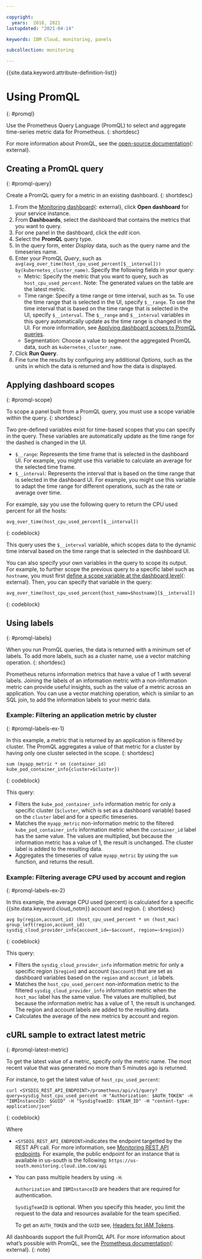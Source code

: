 ```yaml
---

copyright:
  years:  2018, 2021
lastupdated: "2021-04-14"

keywords: IBM Cloud, monitoring, panels

subcollection: monitoring

---
```


{{site.data.keyword.attribute-definition-list}}

# Using PromQL
{: #promql}

Use the Prometheus Query Language (PromQL) to select and aggregate time-series metric data for Prometheus.
{: shortdesc}

For more information about PromQL, see the [open-source documentation](https://prometheus.io/docs/prometheus/latest/querying/basics/){: external}.

## Creating a PromQL query
{: #promql-query}

Create a PromQL query for a metric in an existing dashboard.
{: shortdesc}

1. From the [Monitoring dashboard](https://cloud.ibm.com/observe/monitoring){: external}, click **Open dashboard** for your service instance.
2. From **Dashboards**, select the dashboard that contains the metrics that you want to query.
3. For one panel in the dashboard, click the _edit_ icon.
4. Select the **PromQL** query type.
5. In the query form, enter _Display_ data, such as the query name and the timeseries name.
6. Enter your PromQL _Query_, such as `avg(avg_over_time(host_cpu_used_percent[$__interval])) by(kubernetes_cluster_name)`. Specify the following fields in your query:
    * Metric: Specify the metric that you want to query, such as `host_cpu_used_percent`. Note: The generated values on the table are the latest metric.
    * Time range: Specify a time range or time interval, such as `5m`. To use the time range that is selected in the UI, specify `$__range`. To use the time interval that is based on the time range that is selected in the UI, specify `$__interval`. The `$__range` and `$__interval` variables in this query automatically update as the time range is changed in the UI. For more information, see [Applying dashboard scopes to PromQL queries](#promql-scope).
    * Segmentation: Choose a value to segment the aggregated PromQL data, such as `kubernetes_cluster_name`.
7. Click **Run Query**.
8. Fine tune the results by configuring any additional _Options_, such as the units in which the data is returned and how the data is displayed.

## Applying dashboard scopes
{: #promql-scope}

To scope a panel built from a PromQL query, you must use a scope variable within the query.
{: shortdesc}

Two pre-defined variables exist for time-based scopes that you can specify in the query. These variables are automatically update as the time range for the dashed is changed in the UI.
* `$__range`: Represents the time frame that is selected in the dashboard UI. For example, you might use this variable to calculate an average for the selected time frame.
* `$__interval`: Represents the interval that is based on the time range that is selected in the dashboard UI. For example, you might use this variable to adapt the time range for different operations, such as the rate or average over time.

For example, say you use the following query to return the CPU used percent for all the hosts:

```text
avg_over_time(host_cpu_used_percent[$__interval])
```
{: codeblock}

This query uses the `$__interval` variable, which scopes data to the dynamic time interval based on the time range that is selected in the dashboard UI.

You can also specify your own variables in the query to scope its output. For example, to further scope the previous query to a specific label such as `hostname`, you must first [define a scope variable at the dashboard level](https://docs.sysdig.com/en/about-the-dashboard-ui.html#UUID-7a55e06a-7e2a-8dcb-7dd3-6d7eb39c9784_section-idm23184387629055){: external}. Then, you can specify that variable in the query:

```text
avg_over_time(host_cpu_used_percent{host_name=$hostname}[$__interval])
```
{: codeblock}

## Using labels
{: #promql-labels}

When you run PromQL queries, the data is returned with a minimum set of labels. To add more labels, such as a cluster name, use a vector matching operation.
{: shortdesc}

<!-- Prometheus returns [information metrics](https://docs.sysdig.com/en/mapping-between-classic-metrics-and-promql-metrics.html){: external} that have a value of 1 with several labels. -->

Prometheus returns information metrics that have a value of 1 with several labels. Joining the labels of an information metric with a non-information metric can provide useful insights, such as the value of a metric across an application. You can use a vector matching operation, which is similar to an SQL join, to add the information labels to your metric data.

### Example: Filtering an application metric by cluster
{: #promql-labels-ex-1}

In this example, a metric that is returned by an application is filtered by cluster. The PromQL aggregates a value of that metric for a cluster by having only one cluster selected in the scope.
{: shortdesc}

```text
sum (myapp_metric * on (container_id) kube_pod_container_info{cluster=$cluster})
```
{: codeblock}

This query:
* Filters the `kube_pod_container_info` information metric for only a specific cluster (`$cluster`, which is set as a dashboard variable) based on the `cluster` label and for a specific timeseries.
* Matches the `myapp_metric` non-information metric to the filtered `kube_pod_container_info` information metric when the `container_id` label has the same value. The values are multiplied, but because the information metric has a value of 1, the result is unchanged. The cluster label is added to the resulting data.
* Aggregates the timeseries of value `myapp_metric` by using the `sum` function, and returns the result.

### Example: Filtering average CPU used by account and region
{: #promql-labels-ex-2}

In this example, the average CPU used (percent) is calculated for a specific {{site.data.keyword.cloud_notm}} account and region.
{: shortdesc}

```text
avg by(region,account_id) (host_cpu_used_percent * on (host_mac) group_left(region,account_id) sysdig_cloud_provider_info{account_id=~$account, region=~$region})
```
{: codeblock}

This query:
* Filters the `sysdig_cloud_provider_info` information metric for only a specific region (`$region`) and account (`$account`) that are set as dashboard variables based on the `region` and `account_id` labels.
* Matches the `host_cpu_used_percent` non-information metric to the filtered `sysdig_cloud_provider_info` information metric when the `host_mac` label has the same value. The values are multiplied, but because the information metric has a value of 1, the result is unchanged. The region and account labels are added to the resulting data.
* Calculates the average of the new metrics by account and region.

## cURL sample to extract latest metric
{: #promql-latest-metric}

To get the latest value of a metric, specify only the metric name. The most recent value that was generated no more than 5 minutes ago is returned.

For instance, to get the latest value of `host_cpu_used_percent`:

```shell
curl <SYSDIG_REST_API_ENDPOINT>/prometheus/api/v1/query?query=sysdig_host_cpu_used_percent -H "Authorization: $AUTH_TOKEN" -H "IBMInstanceID: $GUID" -H "SysdigTeamID: $TEAM_ID" -H "content-type: application/json"
```
{: codeblock}

Where

* `<SYSDIG_REST_API_ENDPOINT>`indicates the endpoint targetted by the REST API call. For more information, see [Monitoring REST API endpoints](/docs/monitoring?topic=monitoring-endpoints#endpoints_rest_api). For example, the public endpoint for an instance that is available in us-south is the following: `https://us-south.monitoring.cloud.ibm.com/api`

* You can pass multiple headers by using `-H`.

    `Authorization` and `IBMInstanceID` are headers that are required for authentication.

    `SysdigTeamID` is optional. When you specify this header, you limit the request to the data and resources available for the team specified.

    To get an `AUTH_TOKEN` and the `GUID` see, [Headers for IAM Tokens](/docs/monitoring?topic=monitoring-mon-curl#mon-curl-headers-iam).


All dashboards support the full PromQL API. For more information about what’s possible with PromQL, see the [Prometheus documentation](https://www.prometheus.io/docs/prometheus/latest/querying/api/){: external}.
{: note}

